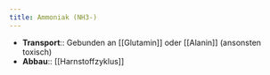 ```yaml
---
title: Ammoniak (NH3-)
---
```

- **Transport**:: Gebunden an [[Glutamin]] oder [[Alanin]] (ansonsten toxisch)
- **Abbau**:: [[Harnstoffzyklus]]